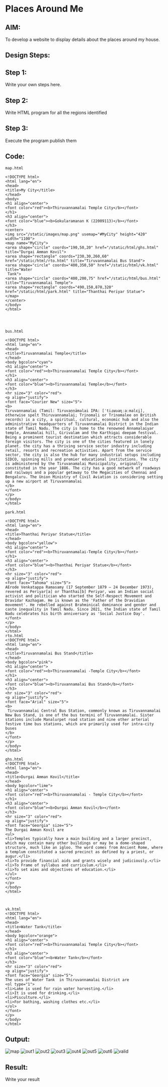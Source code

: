 # Places Around Me
## AIM:
To develop a website to display details about the places around my house.

## Design Steps:

## Step 1:
Write your own steps here.
## Step 2:
Write HTML program for all the regions identified
## Step 3:
Execute the program publish them
## Code:
```
map.html

<!DOCTYPE html>
<html lang="en">
<head>
<title>My City</title>
</head>
<body>
<h1 align="center">
<font color="red"><b>Thiruvannamalai Temple City</b></font>
</h1>
<h3 align="center">
<font color="blue"><b>Gokularamanan K (22009113)</b></font>
</h3>
<center>
<img src="/static/images/map.png" usemap="#MyCity" height="420" width="1100">
<map name="MyCity">
<area shape="circle" coords="190,50,20" href="/static/html/ghs.html" title="Durgai Amman Kovil">
<area shape="rectangle" coords="230,30,260,60" href="/static/html/rto.html" title="Tiruvannamalai Bus Stand">
<area shape="circle" coords="400,350,50" href="/static/html/vk.html" title="Water 
 Tank">
<area shape="circle" coords="400,200,75" href="/static/html/bus.html"
title="Tiruvannamalai Temple">
<area shape="rectangle" coords="490,150,870,320" href="/static/html/park.html" title="Thanthai Periyar Statue">
</map>
</center>
</body>
</html>




bus.html

<!DOCTYPE html>
<html lang="en">
<head>
<title>Tiruvannamalai Temple</title>
</head>
<body bgcolor="cyan">
<h1 align="center">
<font color="red"><b>Thiruvannamalai Temple City</b></font>
</h1>
<h3 align="center">
<font color="blue"><b>Tiruvannamalai Temple</b></font>
</h3>
<hr size="3" color="red">
<p align="justify">
<font face="Courier New" size="5">
<b>
Tiruvannamalai (Tamil: Tiruvaṇṇāmalai IPA: [ˈtiɾɯʋaɳːaːmalɛi̯], otherwise spelt Thiruvannamalai; Trinomali or Trinomalee on British records) is a city, a spiritual, cultural, economic hub and also the administrative headquarters of Tiruvannamalai District in the Indian state of Tamil Nadu. The city is home to the renowned Annamalaiyar temple, Annamalai hill, Girivalam and the Karthigai deepam festival. Being a prominent tourist destination which attracts considerable foreign visitors. The city is one of the cities featured in lonely planet. the city has a thriving service sector industry including retail, resorts and recreation activities. Apart from the service sector, the city is also the hub for many industrial setups including SIDCO, spinning mills and premier educational institutions. The city is administered by the Tiruvanamalai Municipality, originally constituted in the year 1886. The city has a good network of roadways and railways and a popular getaway to the Megacities of Chennai and Bengaluru. The Union Ministry of Civil Aviation is considering setting up a new airport at Tiruvannamalai
</b>
</font>
</p>
</body>
</html>

park.html

<!DOCTYPE html>
<html lang="en">
<head>
<title>Thanthai Periyar Statue</title>
</head>
<body bgcolor="yellow">
<h1 align="center">
<font color="red"><b>Thiruvannamalai-Temple City</b></font>
</h1>
<h3 align="center">
<font color="blue"><b>Thanthai Periyar Statue</b></font>
</h3>
<hr size="3" color="red">
<p align="justify">
<font face="Tahoma" size="5">
AErode Venkatappa Ramasamy (17 September 1879 – 24 December 1973), revered as Periyar[a] or Thanthai[b] Periyar, was an Indian social activist and politician who started the Self-Respect Movement and Dravidar Kazhagam. He is known as the 'Father of the Dravidian movement'. He rebelled against Brahminical dominance and gender and caste inequality in Tamil Nadu. Since 2021, the Indian state of Tamil Nadu celebrates his birth anniversary as 'Social Justice Day'.
</font>
</p>
</body>
</html>
rto.html
<!DOCTYPE html>
<html lang="en">
<head>
<title>Tiruvannamalai Bus Stand</title>
</head>
<body bgcolor="pink">
<h1 align="center">
<font color="red"><b>Thiruvannamalai -Temple City</b></font>
</h1>
<h3 align="center">
<font color="blue"><b>Tiruvannamalai Bus Stand</b></font>
</h3>
<hr size="3" color="red">
<p align="justify">
<font face="Arial" size="5">
<b>
 Tiruvannamalai Central Bus Station, commonly known as Tiruvannamalai New Bus Stand, is one of the bus termini of Tiruvannamalai. Sister stations include Manalurpet road station and nine other arterial festive time bus stations, which are primarily used for intra-city buses
</b>
</font>
</p>
</body>
</html>

ghs.html
<!DOCTYPE html>
<html lang="en">
<head>
<title>Durgai Amman Kovil</title>
</head>
<body bgcolor="lime">
<h1 align="center">
<font color="red"><b>Thiruvannamalai - Temple City</b></font>
</h1>
<h3 align="center">
<font color="blue"><b>Durgai Amman Kovil</b></font>
</h3>
<hr size="3" color="red">
<p align="justify">
<font face="Georgia" size="5">
The Durgai Amman Kovil are 
<ul>
<li>Temples typically have a main building and a larger precinct, which may contain many other buildings or may be a dome-shaped structure, much like an igloo. The word comes from Ancient Rome, where a templum constituted a sacred precinct as defined by a priest, or augur.</li>
<li>To provide financial aids and grants wisely and judiciously.</li>
<li>To Frame of syllabus and curriculum.</li>
<li>To set aims and objectives of education.</li>
</ul>
</font>
</p>
</body>
</html>



vk.html
<!DOCTYPE html>
<html lang="en">
<head>
<title>Water Tank</title>
</head>
<body bgcolor="orange">
<h1 align="center">
<font color="red"><b>Thiruvannamalai Temple City</b></font>
</h1>
<h3 align="center">
<font color="blue"><b>Water Tank</b></font>
</h3>
<hr size="3" color="red">
<p align="justify">
<font face="Georgia" size="5">
The uses of Water Tank  in Thiruvannamalai District are 
<ol type="1">
<li>Lake is used for rain water harvesting.</li>
<li>It is used for drinking.</li>
<li>Pisculture.</li>
<li>For bathing, washing clothes etc.</li>
</ol>
</font>
</p>
</body>
</html>
```


## Output:
![map](https://user-images.githubusercontent.com/119518996/215138305-2ed3f7cd-a721-433a-8838-befb9b84eeb3.png)
![out1](https://user-images.githubusercontent.com/119518996/215139276-b7d1d24a-37cb-44ea-8994-2d19e581f0ad.png)
![out2](https://user-images.githubusercontent.com/119518996/215139734-b8616ea1-91d1-4dc8-996c-dc242833c29f.png)
![out3](https://user-images.githubusercontent.com/119518996/215139904-966ce552-d702-4f21-88d1-dba1c220123f.png)
![out4](https://user-images.githubusercontent.com/119518996/215140084-45168f01-c94e-49e7-9fb0-9a28af6836d9.png)
![out5](https://user-images.githubusercontent.com/119518996/215140299-dbcaf090-ff19-4c2c-a324-80949df0cda4.png)
![out6](https://user-images.githubusercontent.com/119518996/215140526-d03931b9-8de6-4cbf-9588-f0959f6a2c65.png)
![valid](https://user-images.githubusercontent.com/119518996/215143719-b13ed3e9-ff63-447d-bc19-719a290ca54c.png)












## Result:
Write your result
